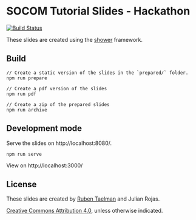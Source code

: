# SOCOM Tutorial Slides - Hackathon

[![Build Status](https://travis-ci.org/comunica/Tutorial-ISWC2019-Slides-Hackathon.svg?branch=master)](https://travis-ci.org/comunica/Tutorial-ISWC2019-Slides-Hackathon)

These slides are created using the [shower](https://github.com/shower/shower) framework.

## Build

```
// Create a static version of the slides in the `prepared/` folder.
npm run prepare

// Create a pdf version of the slides
npm run pdf

// Create a zip of the prepared slides
npm run archive
```

## Development mode

Serve the slides on http://localhost:8080/.

```
npm run serve
```

View on http://localhost:3000/

## License

These slides are created by [Ruben Taelman](https://rubensworks.net/) and Julian Rojas.

[Creative Commons Attribution 4.0](https://creativecommons.org/licenses/by/4.0/), unless otherwise indicated.
